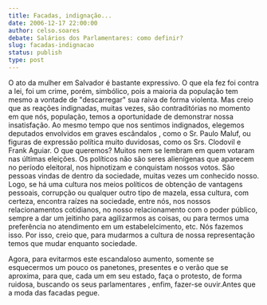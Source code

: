 ```yaml
---
title: Facadas, indignação...
date: 2006-12-17 22:00:00
author: celso.soares
debate: Salários dos Parlamentares: como definir?
slug: facadas-indignacao
status: publish 
type: post
---
```


O ato da mulher em Salvador é bastante expressivo. O que ela fez foi contra a lei, foi um crime, porém, simbólico, pois a maioria da população tem mesmo a vontade de "descarregar" sua raiva de forma violenta. Mas creio que as reações indignadas, muitas vezes, são contraditórias no momento em que nós, população, temos a oportunidade de demonstrar nossa insatisfação. Ao mesmo tempo que nos sentimos indignados, elegemos deputados envolvidos em graves escândalos , como o Sr. Paulo Maluf, ou figuras de expressão política muito duvidosas, como os Srs. Clodovil e Frank Aguiar. O que queremos? Muitos nem se lembram em quem votaram nas últimas eleições. Os políticos não são seres alienígenas que aparecem no período eleitoral, nos hipnotizam e conquistam nossos votos. São pessoas vindas de dentro da sociedade, muitas vezes um conhecido nosso. Logo, se há uma cultura nos meios políticos de obtenção de vantagens pessoais, corrupção ou qualquer outro tipo de mazela, essa cultura, com certeza, encontra raízes na sociedade, entre nós, nos nossos relacionamentos cotidianos, no nosso relacionamento com o poder público, sempre a dar um jeitinho para agilizarmos as coisas, ou para termos uma preferência no atendimento em um estabelelcimento, etc. Nós fazemos isso. Por isso, creio que, para mudarmos a cultura de nossa representação temos que mudar enquanto sociedade.  

Agora, para evitarmos este escandaloso aumento, somente se esquecermos um pouco os panetones, presentes e o verão que se aproxima, para que, cada um em seu estado, faça o protesto, de forma ruidosa, buscando os seus parlamentares , enfim, fazer-se ouvir.Antes que a moda das facadas pegue.
